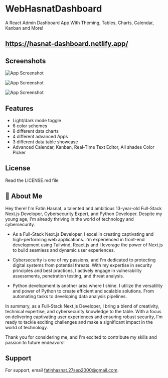 
# WebHasnatDashboard

A React Admin Dashboard App With Theming, Tables, Charts, Calendar, Kanban and More!


## https://hasnat-dashboard.netlify.app/


## Screenshots

![App Screenshot](https://i.ibb.co/yXd2b0S/hasnat-dashboard-netlify-app.png)

![App Screenshot](https://i.ibb.co/Xs674hb/hasnat-dashboard-netlify-app-1.png)

![App Screenshot](https://i.ibb.co/fGx64fg/hasnat-dashboard-netlify-app-2.png)


## Features

- Light/dark mode toggle
- 6 color schemes
- 8 different data charts
- 4 different advanced Apps
- 3 different data table showcase
- Advanced Calendar, Kanban, Real-Time Text Editor, All shades Color Picker


## License

Read the LICENSE.md file


## 🤞 About Me
Hey there! I'm Fatin Hasnat, a talented and ambitious 13-year-old Full-Stack Next.js Developer, Cybersecurity Expert, and Python Developer. Despite my young age, I'm already thriving in the world of technology and cybersecurity.

- As a Full-Stack Next.js Developer, I excel in creating captivating and high-performing web applications. I'm experienced in front-end development using Tailwind, React.js and I leverage the power of Next.js to build seamless and dynamic user experiences.

- Cybersecurity is one of my passions, and I'm dedicated to protecting digital systems from potential threats. With my expertise in security principles and best practices, I actively engage in vulnerability assessments, penetration testing, and threat analysis.

- Python development is another area where I shine. I utilize the versatility and power of Python to create efficient and scalable solutions. From automating tasks to developing data analysis pipelines.

In summary, as a Full-Stack Next.js Developer, I bring a blend of creativity, technical expertise, and cybersecurity knowledge to the table. With a focus on delivering captivating user experiences and ensuring robust security, I'm ready to tackle exciting challenges and make a significant impact in the world of technology.

Thank you for considering me, and I'm excited to contribute my skills and passion to future endeavors!


## Support

For support, email fatinhasnat.27sep2000@gmail.com.

